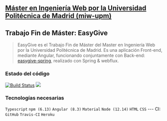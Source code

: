 ## [Máster en Ingeniería Web por la Universidad Politécnica de Madrid (miw-upm)](http://miw.etsisi.upm.es)
## Trabajo Fin de Máster: **EasyGive**
> EasyGive es el Trabajo Fin de Máster del Master en Ingeniería Web por la Universidad Politécnica de Madrid. Es una aplicación Front-end, 
mediante Angular, funcionando conjuntamente con Back-end: [easygive-spring](https://github.com/miw-upm/easygive-spring), 
realizado con Spring & webflux.

### Estado del código  
[![Build Status](https://travis-ci.org/melasimb/easygive-angular.svg?branch=develop)](https://travis-ci.org/melasimb/easygive-angular)
[![](https://img.shields.io/static/v1?label=Heroku&message=v1.0.0-SNAPSHOT&color=green)](https://easygive-angular.herokuapp.com)

### Tecnologías necesarias
`Typescript` `npm (6.13)` `Angular (8.3)` `Material` `Node (12.14)` `HTML` `CSS` --- CI: `GitHub` `Travis-CI` `Heroku`
